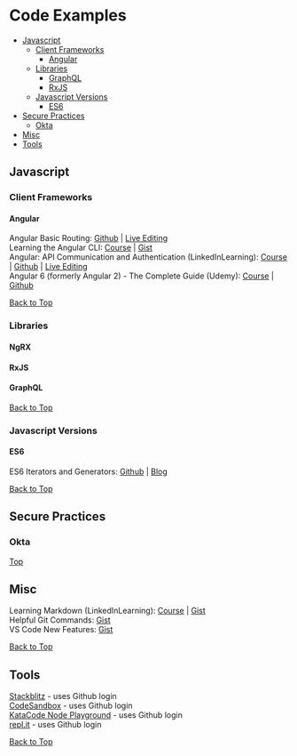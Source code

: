 # Code Examples
* [Javascript](#javascript)
  * [Client Frameworks](#client-frameworks)
    * [Angular](#angular)
  * [Libraries](#libraries)
    * [GraphQL](#graphql)
    * [RxJS](#rxjs)
  * [Javascript Versions](#javascript-versions)
    * [ES6](#es6)
* [Secure Practices](#secure-practices)
  * [Okta](#okta)
* [Misc](#misc)
* [Tools](#tools)

## Javascript
### Client Frameworks
#### Angular
Angular Basic Routing: [Github](https://github.com/kozigh01/angular-basic-routing) | [Live Editing](https://stackblitz.com/github/kozigh01/angular-basic-routing)  
Learning the Angular CLI: [Course](https://www.linkedin.com/learning/learning-the-angular-cli-2) | [Gist](https://gist.github.com/kozigh01/37b52fc1362da677b953c957178ee703)  
Angular: API Communication and Authentication (LinkedInLearning): [Course](https://www.linkedin.com/learning/angular-api-communication-and-authentication) | [Github](https://github.com/kozigh01/AngularAPICommAndAuth) | [Live Editing](https://stackblitz.com/github/kozigh01/AngularAPICommAndAuth/tree/master/my-app)  
Angular 6 (formerly Angular 2) - The Complete Guide (Udemy): [Course](https://www.udemy.com/the-complete-guide-to-angular-2/learn/v4/overview) | [Github](https://github.com/kozigh01/AngularAPICommAndAuth)  

[Back to Top](#code-examples)

### Libraries
#### NgRX
#### RxJS
#### GraphQL

[Back to Top](#code-examples)

### Javascript Versions
#### ES6
ES6 Iterators and Generators: [Github](https://github.com/kozigh01/es6-iterators-generators) | [Blog](https://codeburst.io/a-simple-guide-to-es6-iterators-in-javascript-with-examples-189d052c3d8e)  

[Back to Top](#code-examples)

## Secure Practices
### Okta
[Top](#code-examples)

## Misc
Learning Markdown (LinkedInLearning): [Course](https://www.linkedin.com/learning/learning-markdown) | [Gist](https://gist.github.com/kozigh01/b93a28c22b1e564c6a2d6f417712c97e)  
Helpful Git Commands: [Gist](https://gist.github.com/kozigh01/38da36a44765bba001669daa428209ac)  
VS Code New Features: [Gist](https://gist.github.com/kozigh01/252c2345aa4cb936bd85f08d15cd3fec)  

[Back to Top](#code-examples)

## Tools
[Stackblitz](https://stackblitz.com/) - uses Github login  
[CodeSandbox](https://codesandbox.io/) - uses Github login  
[KataCode Node Playground](https://www.katacoda.com/courses/nodejs/playground) - uses Github login  
[repl.it](https://repl.it/repls) - uses Github login  

[Back to Top](#code-examples)

